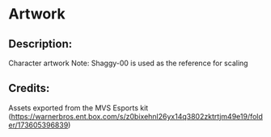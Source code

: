 # Artwork

## Description: 

Character artwork
Note: Shaggy-00 is used as the reference for scaling

## Credits: 

Assets exported from the MVS Esports kit (https://warnerbros.ent.box.com/s/z0bixehnl26yx14q3802zktrtjm49e19/folder/173605396839)

